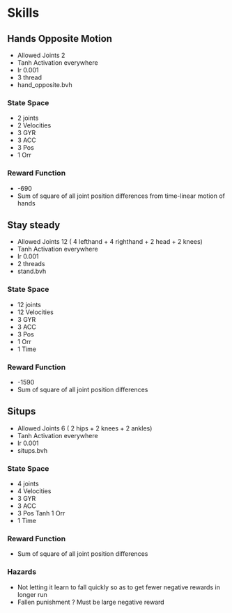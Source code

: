 # Skills

## Hands Opposite Motion
- Allowed Joints 2
- Tanh Activation everywhere
- lr 0.001
- 3 thread
- hand_opposite.bvh

### State Space
- 2 joints
- 2 Velocities
- 3 GYR
- 3 ACC
- 3 Pos
- 1 Orr

### Reward Function
- -690
- Sum of square of all joint position differences from time-linear motion of hands  


## Stay steady 
- Allowed Joints 12 ( 4 lefthand + 4 righthand + 2 head + 2 knees)
- Tanh Activation everywhere
- lr 0.001
- 2 threads
- stand.bvh

### State Space
- 12 joints
- 12 Velocities
- 3 GYR
- 3 ACC
- 3 Pos
- 1 Orr
- 1 Time

### Reward Function
- -1590
- Sum of square of all joint position differences


## Situps 
- Allowed Joints 6 ( 2 hips + 2 knees + 2 ankles)
- Tanh Activation everywhere
- lr 0.001
- situps.bvh

### State Space
- 4 joints
- 4 Velocities
- 3 GYR
- 3 ACC
- 3 Pos
Tanh 1 Orr
- 1 Time

### Reward Function 
- Sum of square of all joint position differences

### Hazards
- Not letting it learn to fall quickly so as to get fewer negative rewards in longer run
- Fallen punishment ? Must be large negative reward



